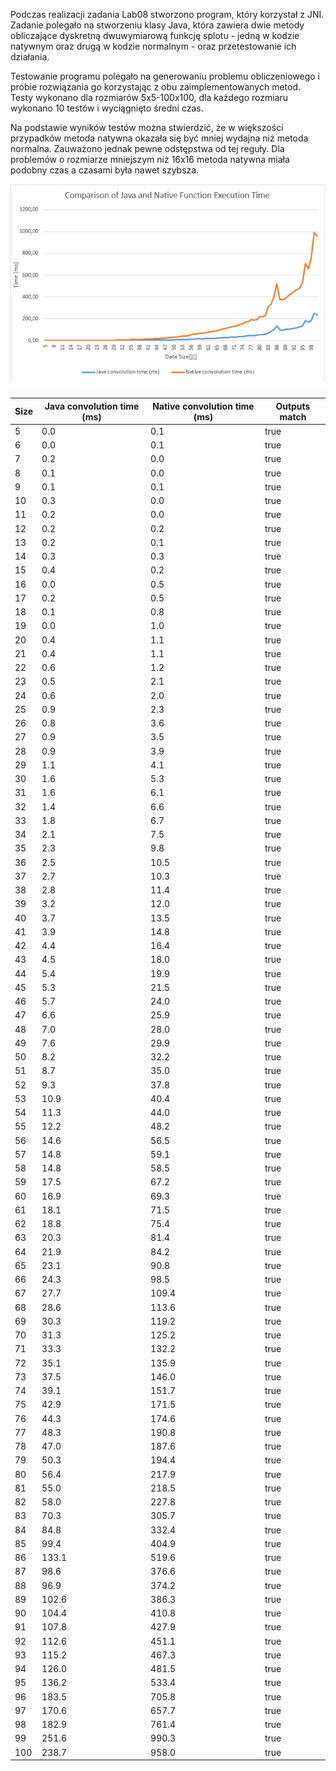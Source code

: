 Podczas realizacji zadania Lab08 stworzono program, który korzystał z JNI. Zadanie polegało na stworzeniu klasy Java, która zawiera dwie metody obliczające dyskretną dwuwymiarową funkcję splotu - jedną w kodzie natywnym oraz drugą w kodzie normalnym - oraz przetestowanie ich działania.

Testowanie programu polegało na generowaniu problemu obliczeniowego i próbie rozwiązania go korzystając z obu zaimplementowanych metod. Testy wykonano dla rozmiarów 5x5-100x100, dla każdego rozmiaru wykonano 10 testów i wyciągnięto średni czas. 

Na podstawie wyników testów można stwierdzić, że w większości przypadków metoda natywna okazała się być mniej wydajna niż metoda normalna. Zauważono jednak pewne odstępstwa od tej reguły. Dla problemów o rozmiarze mniejszym niż 16x16 metoda natywna miała podobny czas a czasami była nawet szybsza.


![image info](./wykres.png)


| Size | Java convolution time (ms) | Native convolution time (ms) | Outputs match |
|------|---------------------------|-------------------------------|---------------|
5|0.0|0.1|true
6|0.0|0.1|true
7|0.2|0.0|true
8|0.1|0.0|true
9|0.1|0.1|true
10|0.3|0.0|true
11|0.2|0.0|true
12|0.2|0.2|true
13|0.2|0.1|true
14|0.3|0.3|true
15|0.4|0.2|true
16|0.0|0.5|true
17|0.2|0.5|true
18|0.1|0.8|true
19|0.0|1.0|true
20|0.4|1.1|true
21|0.4|1.1|true
22|0.6|1.2|true
23|0.5|2.1|true
24|0.6|2.0|true
25|0.9|2.3|true
26|0.8|3.6|true
27|0.9|3.5|true
28|0.9|3.9|true
29|1.1|4.1|true
30|1.6|5.3|true
31|1.6|6.1|true
32|1.4|6.6|true
33|1.8|6.7|true
34|2.1|7.5|true
35|2.3|9.8|true
36|2.5|10.5|true
37|2.7|10.3|true
38|2.8|11.4|true
39|3.2|12.0|true
40|3.7|13.5|true
41|3.9|14.8|true
42|4.4|16.4|true
43|4.5|18.0|true
44|5.4|19.9|true
45|5.3|21.5|true
46|5.7|24.0|true
47|6.6|25.9|true
48|7.0|28.0|true
49|7.6|29.9|true
50|8.2|32.2|true
51|8.7|35.0|true
52|9.3|37.8|true
53|10.9|40.4|true
54|11.3|44.0|true
55|12.2|48.2|true
56|14.6|56.5|true
57|14.8|59.1|true
58|14.8|58.5|true
59|17.5|67.2|true
60|16.9|69.3|true
61|18.1|71.5|true
62|18.8|75.4|true
63|20.3|81.4|true
64|21.9|84.2|true
65|23.1|90.8|true
66|24.3|98.5|true
67|27.7|109.4|true
68|28.6|113.6|true
69|30.3|119.2|true
70|31.3|125.2|true
71|33.3|132.2|true
72|35.1|135.9|true
73|37.5|146.0|true
74|39.1|151.7|true
75|42.9|171.5|true
76|44.3|174.6|true
77|48.3|190.8|true
78|47.0|187.6|true
79|50.3|194.4|true
80|56.4|217.9|true
81|55.0|218.5|true
82|58.0|227.8|true
83|70.3|305.7|true
84|84.8|332.4|true
85|99.4|404.9|true
86|133.1|519.6|true
87|98.6|376.6|true
88|96.9|374.2|true
89|102.6|386.3|true
90|104.4|410.8|true
91|107.8|427.9|true
92|112.6|451.1|true
93|115.2|467.3|true
94|126.0|481.5|true
95|136.2|533.4|true
96|183.5|705.8|true
97|170.6|657.7|true
98|182.9|761.4|true
99|251.6|990.3|true
100|238.7|958.0|true


